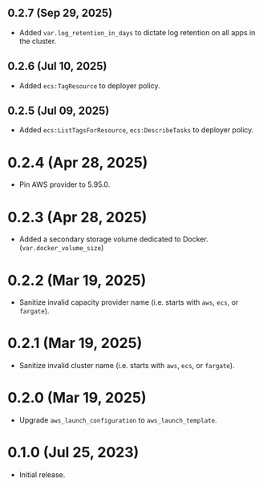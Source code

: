 ## 0.2.7 (Sep 29, 2025)
* Added `var.log_retention_in_days` to dictate log retention on all apps in the cluster.

## 0.2.6 (Jul 10, 2025)
* Added `ecs:TagResource` to deployer policy.

## 0.2.5 (Jul 09, 2025)
* Added `ecs:ListTagsForResource`, `ecs:DescribeTasks` to deployer policy.

# 0.2.4 (Apr 28, 2025)
* Pin AWS provider to 5.95.0. 

# 0.2.3 (Apr 28, 2025)
* Added a secondary storage volume dedicated to Docker. (`var.docker_volume_size`)

# 0.2.2 (Mar 19, 2025)
* Sanitize invalid capacity provider name (i.e. starts with `aws`, `ecs`, or `fargate`).

# 0.2.1 (Mar 19, 2025)
* Sanitize invalid cluster name (i.e. starts with `aws`, `ecs`, or `fargate`).

# 0.2.0 (Mar 19, 2025)
* Upgrade `aws_launch_configuration` to `aws_launch_template`.

# 0.1.0 (Jul 25, 2023)
* Initial release.
